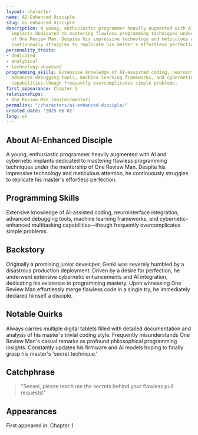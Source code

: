 ```yaml
---
layout: character
name: AI-Enhanced Disciple
slug: ai_enhanced_disciple
description: A young, enthusiastic programmer heavily augmented with AI and cybernetic
  implants dedicated to mastering flawless programming techniques under the mentorship
  of One Review Man. Despite his impressive technology and meticulous attention, he
  continuously struggles to replicate his master's effortless perfection.
personality_traits:
- dedicated
- analytical
- technology-obsessed
programming_skills: Extensive knowledge of AI-assisted coding, neurointerface integration,
  advanced debugging tools, machine learning frameworks, and cybernetic-enhanced multitasking
  capabilities—though frequently overcomplicates simple problems.
first_appearance: Chapter 1
relationships:
- One Review Man (master/mentor)
permalink: "/characters/ai-enhanced-disciple/"
created_date: '2025-06-02'
lang: en
---
```


## About AI-Enhanced Disciple

A young, enthusiastic programmer heavily augmented with AI and cybernetic implants dedicated to mastering flawless programming techniques under the mentorship of One Review Man. Despite his impressive technology and meticulous attention, he continuously struggles to replicate his master's effortless perfection.

## Programming Skills

Extensive knowledge of AI-assisted coding, neurointerface integration, advanced debugging tools, machine learning frameworks, and cybernetic-enhanced multitasking capabilities—though frequently overcomplicates simple problems.

## Backstory

Originally a promising junior developer, Genki was severely humbled by a disastrous production deployment. Driven by a desire for perfection, he underwent extensive cybernetic enhancements and AI integration, dedicating his existence to programming mastery. Upon witnessing One Review Man effortlessly merge flawless code in a single try, he immediately declared himself a disciple.

## Notable Quirks

Always carries multiple digital tablets filled with detailed documentation and analysis of his master's trivial coding style. Frequently misunderstands One Review Man's casual remarks as profound philosophical programming insights. Constantly updates his firmware and AI models hoping to finally grasp his master's 'secret technique.'

## Catchphrase

> "Sensei, please teach me the secrets behind your flawless pull requests!"

## Appearances

First appeared in: Chapter 1

<!-- Chapter appearances will be tracked automatically -->
